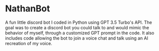 # NathanBot
A fun little discord bot I coded in Python using GPT 3.5 Turbo's API. The goal was to create a discord bot you could talk to and would mimic the behavior of myself, through a customized GPT prompt in the code. It also includes code allowing the bot to join a voice chat and talk using an AI recreation of my voice. 
